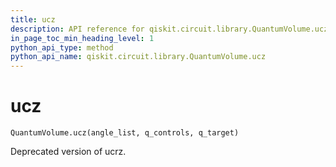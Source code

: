 ```yaml
---
title: ucz
description: API reference for qiskit.circuit.library.QuantumVolume.ucz
in_page_toc_min_heading_level: 1
python_api_type: method
python_api_name: qiskit.circuit.library.QuantumVolume.ucz
---
```


# ucz

<span id="qiskit.circuit.library.QuantumVolume.ucz" />

`QuantumVolume.ucz(angle_list, q_controls, q_target)`

Deprecated version of ucrz.

